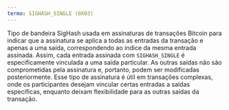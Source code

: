 ```yaml
---
termo: SIGHASH_SINGLE (0X03)
---
```


Tipo de bandeira SigHash usada em assinaturas de transações Bitcoin para indicar que a assinatura se aplica a todas as entradas da transação e apenas a uma saída, correspondendo ao índice da mesma entrada assinada. Assim, cada entrada assinada com `SIGHASH_SINGLE` é especificamente vinculada a uma saída particular. As outras saídas não são comprometidas pela assinatura e, portanto, podem ser modificadas posteriormente. Esse tipo de assinatura é útil em transações complexas, onde os participantes desejam vincular certas entradas a saídas específicas, enquanto deixam flexibilidade para as outras saídas da transação.